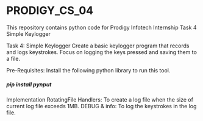 # PRODIGY_CS_04
This repository contains python code for Prodigy Infotech Internship Task 4 Simple Keylogger

Task 4: Simple Keylogger
Create a basic keylogger program that records and logs keystrokes. Focus on logging the keys pressed and saving them to a file. 

Pre-Requisites:
Install the following python library to run this tool.
##### pip install pynput

Implementation
RotatingFile Handlers: To create a log file when the size of current log file exceeds 1MB.
DEBUG & info: To log the keystrokes in the log file.
